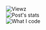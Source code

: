 ![Viewz](https://komarev.com/ghpvc/?username=nopeless&style=flat-square&color=ff69b4) <br>
![Post's stats](https://github-readme-stats.vercel.app/api?username=nopeless&show_icons=true&theme=dracula)<br>
![What I code](https://github-readme-stats.vercel.app/api/top-langs/?username=nopeless&theme=dracula&show_icons=true)